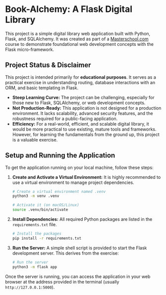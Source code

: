 # Book-Alchemy: A Flask Digital Library

This project is a simple digital library web application built with Python, Flask, and SQLAlchemy. It was created as part of a [Masterschool.com](https://masterschool.com/) course to demonstrate foundational web development concepts with the Flask micro-framework.

## Project Status & Disclaimer

This project is intended primarily for **educational purposes**. It serves as a practical exercise in understanding routing, database interactions with an ORM, and basic templating in Flask.

-   **Steep Learning Curve:** The project can be challenging, especially for those new to Flask, SQLAlchemy, or web development concepts.
-   **Not Production-Ready:** This application is not designed for a production environment. It lacks scalability, advanced security features, and the robustness required for a public-facing application.
-   **Efficiency:** For a real-world, efficient, and scalable digital library, it would be more practical to use existing, mature tools and frameworks. However, for learning the fundamentals from the ground up, this project is a valuable exercise.

## Setup and Running the Application

To get the application running on your local machine, follow these steps:

1.  **Create and Activate a Virtual Environment:** It is highly recommended to use a virtual environment to manage project dependencies.

    ```bash
    # Create a virtual environment named .venv
    python3 -m venv .venv

    # Activate it (on macOS/Linux)
    source .venv/bin/activate
    ```

2.  **Install Dependencies:** All required Python packages are listed in the `requirements.txt` file.

    ```bash
    # Install the packages
    pip install -r requirements.txt
    ```

3.  **Run the Server:** A simple shell script is provided to start the Flask development server. This derives from the exercise: 

    ```bash
    # Run the server
    python3 -m flask app
    ```

Once the server is running, you can access the application in your web browser at the address provided in the terminal (usually `http://127.0.0.1:5000`).
